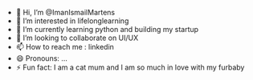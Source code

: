 - 👋 Hi, I’m @ImanIsmailMartens
- 👀 I’m interested in lifelonglearning
- 🌱 I’m currently learning python and building my startup
- 💞️ I’m looking to collaborate on UI/UX
- 📫 How to reach me : linkedin
- 😄 Pronouns: ...
- ⚡ Fun fact: I am a cat mum and I am so much in love with my furbaby 

<!---
ImanIsmailMartens/ImanIsmailMartens is a ✨ special ✨ repository because its `README.md` (this file) appears on your GitHub profile.
You can click the Preview link to take a look at your changes.
--->
